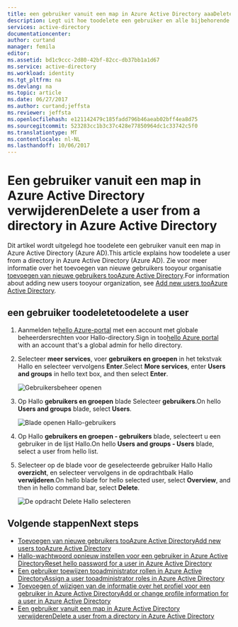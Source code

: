 ```yaml
---
title: een gebruiker vanuit een map in Azure Active Directory aaaDelete | Microsoft Docs
description: Legt uit hoe toodelete een gebruiker en alle bijbehorende gegevens van Azure Active Directory
services: active-directory
documentationcenter: 
author: curtand
manager: femila
editor: 
ms.assetid: bd1c9ccc-2d80-42bf-82cc-db37bb1a1d67
ms.service: active-directory
ms.workload: identity
ms.tgt_pltfrm: na
ms.devlang: na
ms.topic: article
ms.date: 06/27/2017
ms.author: curtand;jeffsta
ms.reviewer: jeffsta
ms.openlocfilehash: e121142479c185fadd796b46aeab02bff4ea8d75
ms.sourcegitcommit: 523283cc1b3c37c428e77850964dc1c33742c5f0
ms.translationtype: MT
ms.contentlocale: nl-NL
ms.lasthandoff: 10/06/2017
---
```

# <a name="delete-a-user-from-a-directory-in-azure-active-directory"></a><span data-ttu-id="a757f-103">Een gebruiker vanuit een map in Azure Active Directory verwijderen</span><span class="sxs-lookup"><span data-stu-id="a757f-103">Delete a user from a directory in Azure Active Directory</span></span>
<span data-ttu-id="a757f-104">Dit artikel wordt uitgelegd hoe toodelete een gebruiker vanuit een map in Azure Active Directory (Azure AD).</span><span class="sxs-lookup"><span data-stu-id="a757f-104">This article explains how toodelete a user from a directory in Azure Active Directory (Azure AD).</span></span> <span data-ttu-id="a757f-105">Zie voor meer informatie over het toevoegen van nieuwe gebruikers tooyour organisatie [toevoegen van nieuwe gebruikers tooAzure Active Directory](active-directory-users-create-azure-portal.md).</span><span class="sxs-lookup"><span data-stu-id="a757f-105">For information about adding new users tooyour organization, see [Add new users tooAzure Active Directory](active-directory-users-create-azure-portal.md).</span></span>

## <a name="toodelete-a-user"></a><span data-ttu-id="a757f-106">een gebruiker toodelete</span><span class="sxs-lookup"><span data-stu-id="a757f-106">toodelete a user</span></span>
1. <span data-ttu-id="a757f-107">Aanmelden te[hello Azure-portal](https://portal.azure.com) met een account met globale beheerdersrechten voor Hallo-directory.</span><span class="sxs-lookup"><span data-stu-id="a757f-107">Sign in too[hello Azure portal](https://portal.azure.com) with an account that's a global admin for hello directory.</span></span>
2. <span data-ttu-id="a757f-108">Selecteer **meer services**, voer **gebruikers en groepen** in het tekstvak Hallo en selecteer vervolgens **Enter**.</span><span class="sxs-lookup"><span data-stu-id="a757f-108">Select **More services**, enter **Users and groups** in hello text box, and then select **Enter**.</span></span>

   ![Gebruikersbeheer openen](./media/active-directory-users-delete-user-azure-portal/create-users-user-management.png)
3. <span data-ttu-id="a757f-110">Op Hallo **gebruikers en groepen** blade Selecteer **gebruikers**.</span><span class="sxs-lookup"><span data-stu-id="a757f-110">On hello **Users and groups** blade, select **Users**.</span></span>

   ![Blade openen Hallo-gebruikers](./media/active-directory-users-delete-user-azure-portal/create-users-open-users-blade.png)
4. <span data-ttu-id="a757f-112">Op Hallo **gebruikers en groepen - gebruikers** blade, selecteert u een gebruiker in de lijst Hallo.</span><span class="sxs-lookup"><span data-stu-id="a757f-112">On hello **Users and groups - Users** blade, select a user from hello list.</span></span>
5. <span data-ttu-id="a757f-113">Selecteer op de blade voor de geselecteerde gebruiker Hallo Hallo **overzicht**, en selecteer vervolgens in de opdrachtbalk Hallo **verwijderen**.</span><span class="sxs-lookup"><span data-stu-id="a757f-113">On hello blade for hello selected user, select **Overview**, and then in hello command bar, select **Delete**.</span></span>

    ![De opdracht Delete Hallo selecteren](./media/active-directory-users-delete-user-azure-portal/create-users-delete-command.png)

## <a name="next-steps"></a><span data-ttu-id="a757f-115">Volgende stappen</span><span class="sxs-lookup"><span data-stu-id="a757f-115">Next steps</span></span>
* [<span data-ttu-id="a757f-116">Toevoegen van nieuwe gebruikers tooAzure Active Directory</span><span class="sxs-lookup"><span data-stu-id="a757f-116">Add new users tooAzure Active Directory</span></span>](active-directory-users-create-azure-portal.md)
* [<span data-ttu-id="a757f-117">Hallo-wachtwoord opnieuw instellen voor een gebruiker in Azure Active Directory</span><span class="sxs-lookup"><span data-stu-id="a757f-117">Reset hello password for a user in Azure Active Directory</span></span>](active-directory-users-reset-password-azure-portal.md)
* [<span data-ttu-id="a757f-118">Een gebruiker toewijzen tooadministrator rollen in Azure Active Directory</span><span class="sxs-lookup"><span data-stu-id="a757f-118">Assign a user tooadministrator roles in Azure Active Directory</span></span>](active-directory-users-assign-role-azure-portal.md)
* [<span data-ttu-id="a757f-119">Toevoegen of wijzigen van de informatie over het profiel voor een gebruiker in Azure Active Directory</span><span class="sxs-lookup"><span data-stu-id="a757f-119">Add or change profile information for a user in Azure Active Directory</span></span>](active-directory-users-work-info-azure-portal.md)
* [<span data-ttu-id="a757f-120">Een gebruiker vanuit een map in Azure Active Directory verwijderen</span><span class="sxs-lookup"><span data-stu-id="a757f-120">Delete a user from a directory in Azure Active Directory</span></span>](active-directory-users-profile-azure-portal.md)
